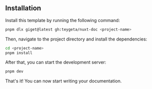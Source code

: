 ## Installation

Install this template by running the following command:

```bash
pnpm dlx giget@latest gh:teygeta/nuxt-doc <project-name>
```

Then, navigate to the project directory and install the dependencies:

```bash
cd <project-name>
pnpm install
```

After that, you can start the development server:

```bash
pnpm dev
```

That's it! You can now start writing your documentation.
